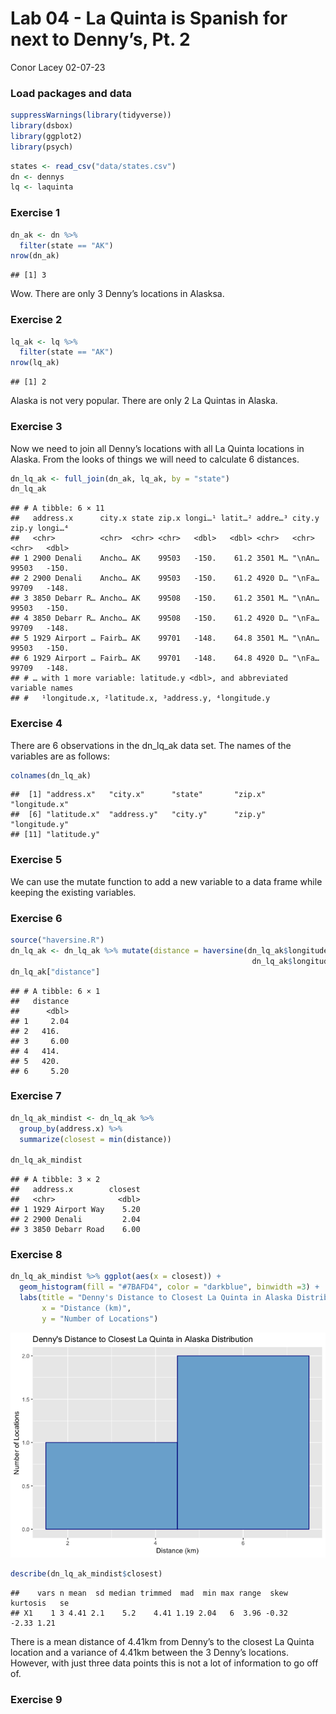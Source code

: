 Lab 04 - La Quinta is Spanish for next to Denny’s, Pt. 2
================
Conor Lacey
02-07-23

### Load packages and data

``` r
suppressWarnings(library(tidyverse))
library(dsbox) 
library(ggplot2)
library(psych)
```

``` r
states <- read_csv("data/states.csv")
dn <- dennys
lq <- laquinta
```

### Exercise 1

``` r
dn_ak <- dn %>%
  filter(state == "AK")
nrow(dn_ak)
```

    ## [1] 3

Wow. There are only 3 Denny’s locations in Alasksa.

### Exercise 2

``` r
lq_ak <- lq %>%
  filter(state == "AK")
nrow(lq_ak)
```

    ## [1] 2

Alaska is not very popular. There are only 2 La Quintas in Alaska.

### Exercise 3

Now we need to join all Denny’s locations with all La Quinta locations
in Alaska. From the looks of things we will need to calculate 6
distances.

``` r
dn_lq_ak <- full_join(dn_ak, lq_ak, by = "state")
dn_lq_ak
```

    ## # A tibble: 6 × 11
    ##   address.x      city.x state zip.x longi…¹ latit…² addre…³ city.y zip.y longi…⁴
    ##   <chr>          <chr>  <chr> <chr>   <dbl>   <dbl> <chr>   <chr>  <chr>   <dbl>
    ## 1 2900 Denali    Ancho… AK    99503   -150.    61.2 3501 M… "\nAn… 99503   -150.
    ## 2 2900 Denali    Ancho… AK    99503   -150.    61.2 4920 D… "\nFa… 99709   -148.
    ## 3 3850 Debarr R… Ancho… AK    99508   -150.    61.2 3501 M… "\nAn… 99503   -150.
    ## 4 3850 Debarr R… Ancho… AK    99508   -150.    61.2 4920 D… "\nFa… 99709   -148.
    ## 5 1929 Airport … Fairb… AK    99701   -148.    64.8 3501 M… "\nAn… 99503   -150.
    ## 6 1929 Airport … Fairb… AK    99701   -148.    64.8 4920 D… "\nFa… 99709   -148.
    ## # … with 1 more variable: latitude.y <dbl>, and abbreviated variable names
    ## #   ¹​longitude.x, ²​latitude.x, ³​address.y, ⁴​longitude.y

### Exercise 4

There are 6 observations in the dn_lq_ak data set. The names of the
variables are as follows:

``` r
colnames(dn_lq_ak)
```

    ##  [1] "address.x"   "city.x"      "state"       "zip.x"       "longitude.x"
    ##  [6] "latitude.x"  "address.y"   "city.y"      "zip.y"       "longitude.y"
    ## [11] "latitude.y"

### Exercise 5

We can use the mutate function to add a new variable to a data frame
while keeping the existing variables.

### Exercise 6

``` r
source("haversine.R")
dn_lq_ak <- dn_lq_ak %>% mutate(distance = haversine(dn_lq_ak$longitude.x,dn_lq_ak$latitude.x,
                                                      dn_lq_ak$longitude.y,dn_lq_ak$latitude.y))
dn_lq_ak["distance"]
```

    ## # A tibble: 6 × 1
    ##   distance
    ##      <dbl>
    ## 1     2.04
    ## 2   416.  
    ## 3     6.00
    ## 4   414.  
    ## 5   420.  
    ## 6     5.20

### Exercise 7

``` r
dn_lq_ak_mindist <- dn_lq_ak %>%
  group_by(address.x) %>%
  summarize(closest = min(distance))

dn_lq_ak_mindist
```

    ## # A tibble: 3 × 2
    ##   address.x        closest
    ##   <chr>              <dbl>
    ## 1 1929 Airport Way    5.20
    ## 2 2900 Denali         2.04
    ## 3 3850 Debarr Road    6.00

### Exercise 8

``` r
dn_lq_ak_mindist %>% ggplot(aes(x = closest)) +
  geom_histogram(fill = "#7BAFD4", color = "darkblue", binwidth =3) +
  labs(title = "Denny's Distance to Closest La Quinta in Alaska Distribution",
       x = "Distance (km)",
       y = "Number of Locations")
```

![](lab-05_files/figure-gfm/dn_lq_ak_mindist-histogram-1.png)<!-- -->

``` r
describe(dn_lq_ak_mindist$closest)
```

    ##    vars n mean  sd median trimmed  mad  min max range  skew kurtosis   se
    ## X1    1 3 4.41 2.1    5.2    4.41 1.19 2.04   6  3.96 -0.32    -2.33 1.21

There is a mean distance of 4.41km from Denny’s to the closest La Quinta
location and a variance of 4.41km between the 3 Denny’s locations.
However, with just three data points this is not a lot of information to
go off of.

### Exercise 9

